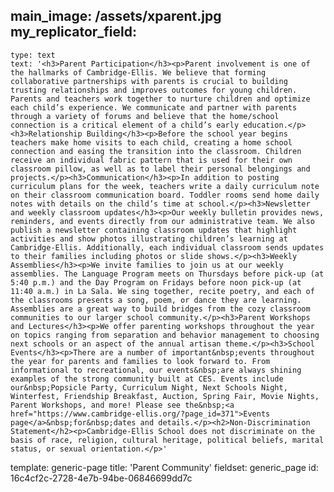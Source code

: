 main_image: /assets/xparent.jpg
my_replicator_field:
  -
    type: text
    text: '<h3>Parent Participation</h3><p>Parent involvement is one of the hallmarks of Cambridge-Ellis. We believe that forming collaborative partnerships with parents is crucial to building trusting relationships and improves outcomes for young children. Parents and teachers work together to nurture children and optimize each child’s experience. We communicate and partner with parents through a variety of forums and believe that the home/school connection is a critical element of a child’s early education.</p><h3>Relationship Building</h3><p>Before the school year begins teachers make home visits to each child, creating a home school connection and easing the transition into the classroom. Children receive an individual fabric pattern that is used for their own classroom pillow, as well as to label their personal belongings and projects.</p><h3>Communication</h3><p>In addition to posting curriculum plans for the week, teachers write a daily curriculum note on their classroom communication board. Toddler rooms send home daily notes with details on the child’s time at school.</p><h3>Newsletter and weekly classroom updates</h3><p>Our weekly bulletin provides news, reminders, and events directly from our administrative team. We also publish a newsletter containing classroom updates that highlight activities and show photos illustrating children’s learning at Cambridge-Ellis. Additionally, each individual classroom sends updates to their families including photos or slide shows.</p><h3>Weekly Assemblies</h3><p>We invite families to join us at our weekly assemblies. The Language Program meets on Thursdays before pick-up (at 5:40 p.m.) and the Day Program on Fridays before noon pick-up (at 11:40 a.m.) in La Sala. We sing together, recite poetry, and each of the classrooms presents a song, poem, or dance they are learning. Assemblies are a great way to build bridges from the cozy classroom communities to our larger school community.</p><h3>Parent Workshops and Lectures</h3><p>We offer parenting workshops throughout the year on topics ranging from separation and behavior management to choosing next schools or an aspect of the annual artisan theme.</p><h3>School Events</h3><p>There are a number of important&nbsp;events throughout the year for parents and families to look forward to. From informational to recreational, our events&nbsp;are always shining examples of the strong community built at CES. Events include our&nbsp;Popsicle Party, Curriculum Night, Next Schools Night, Winterfest, Friendship Breakfast, Auction, Spring Fair, Movie Nights, Parent Workshops, and more! Please see the&nbsp;<a href="https://www.cambridge-ellis.org/?page_id=371">Events page</a>&nbsp;for&nbsp;dates and details.</p><h2>Non-Discrimination Statement</h2><p>Cambridge-Ellis School does not discriminate on the basis of race, religion, cultural heritage, political beliefs, marital status, or sexual orientation.</p>'
template: generic-page
title: 'Parent Community'
fieldset: generic_page
id: 16c4cf2c-2728-4e7b-94be-06846699dd7c
